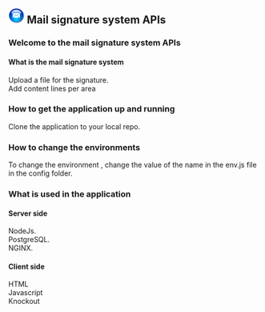 
##  ![Mail signature system](https://github.com/roachmanza/EmailSignature/blob/master/Api_Site/client/content/img/MailIcon32.png "Mail signature system") Mail signature system APIs

### Welcome to the mail signature system APIs

#### What is the mail signature system
Upload a file for the signature.<br/>
Add content lines per area



### How to get the application up and running
Clone the application to your local repo.<br/>


### How to change the environments
To change the environment , change the value of the name in the env.js file in the config folder.<br/>

### What is used in the application
#### Server side
NodeJs.<br/>
PostgreSQL.<br/>
NGINX.<br/>
#### Client side
HTML<br/>
Javascript<br/>
Knockout<br/>














